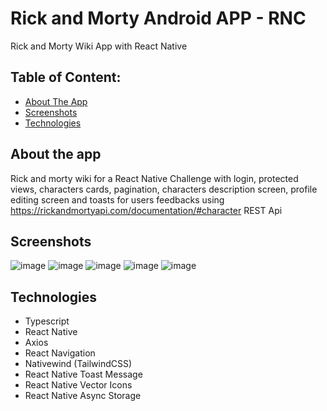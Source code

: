 # Rick and Morty Android APP - RNC

Rick and Morty Wiki App with React Native

## Table of Content:

- [About The App](#about-the-app)
- [Screenshots](#screenshots)
- [Technologies](#technologies)

## About the app

Rick and morty wiki for a React Native Challenge with login, protected views, characters cards, pagination, characters description screen, profile editing screen and toasts for users feedbacks using https://rickandmortyapi.com/documentation/#character REST Api

## Screenshots
![image](https://user-images.githubusercontent.com/56701155/193719110-6d825387-b037-4018-a855-338d45c3ad00.png)
![image](https://user-images.githubusercontent.com/56701155/193719136-5e12ea4d-e224-43ef-8f1c-b63d31e7ffb1.png)
![image](https://user-images.githubusercontent.com/56701155/193719197-9df991d3-06aa-47eb-82bd-e354950aacdd.png)
![image](https://user-images.githubusercontent.com/56701155/193719154-5ae0142f-a7ad-449c-aa65-6a136bb0ad71.png)
![image](https://user-images.githubusercontent.com/56701155/193719168-18055ee3-59c8-43b0-9e89-d0c9e6866233.png)

## Technologies

- Typescript
- React Native
- Axios
- React Navigation
- Nativewind (TailwindCSS)
- React Native Toast Message
- React Native Vector Icons
- React Native Async Storage
